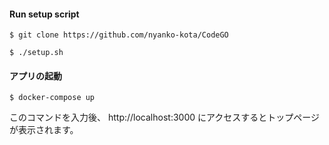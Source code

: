 
#### Run setup script

```
$ git clone https://github.com/nyanko-kota/CodeGO
```

```
$ ./setup.sh
```

#### アプリの起動

```
$ docker-compose up
```

このコマンドを入力後、
http://localhost:3000  にアクセスするとトップページが表示されます。
